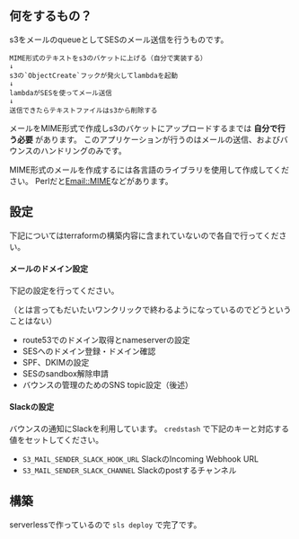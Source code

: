 ## 何をするもの？
s3をメールのqueueとしてSESのメール送信を行うものです。

```
MIME形式のテキストをs3のバケットに上げる（自分で実装する）
↓
s3の`ObjectCreate`フックが発火してlambdaを起動
↓
lambdaがSESを使ってメール送信
↓
送信できたらテキストファイルはs3から削除する
```

メールをMIME形式で作成しs3のバケットにアップロードするまでは **自分で行う必要** があります。
このアプリケーションが行うのはメールの送信、およびバウンスのハンドリングのみです。

MIME形式のメールを作成するには各言語のライブラリを使用して作成してください。
Perlだと[Email::MIME](http://search.cpan.org/~rjbs/Email-MIME/)などがあります。


## 設定
下記についてはterraformの構築内容に含まれていないので各自で行ってください。


#### メールのドメイン設定
下記の設定を行ってください。

（とは言ってもだいたいワンクリックで終わるようになっているのでどうということはない）

 * route53でのドメイン取得とnameserverの設定
 * SESへのドメイン登録・ドメイン確認
 * SPF、DKIMの設定
 * SESのsandbox解除申請
 * バウンスの管理のためのSNS topic設定（後述）


#### Slackの設定
バウンスの通知にSlackを利用しています。
`credstash` で下記のキーと対応する値をセットしてください。

 * `S3_MAIL_SENDER_SLACK_HOOK_URL` SlackのIncoming Webhook URL
 * `S3_MAIL_SENDER_SLACK_CHANNEL` Slackのpostするチャンネル


## 構築
serverlessで作っているので `sls deploy` で完了です。
